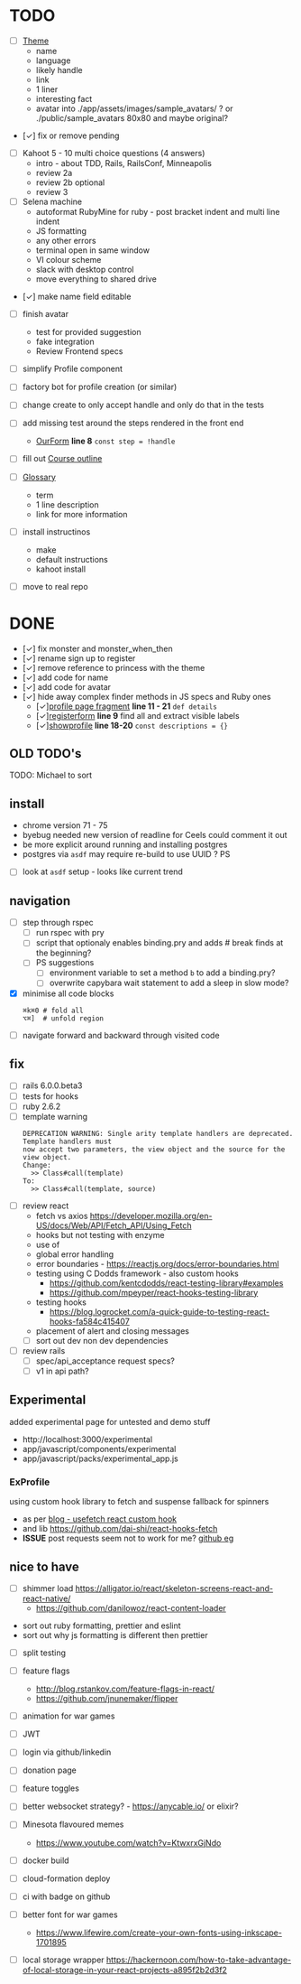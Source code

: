 # TODO

- [ ] [Theme](docs/theme.md)
  - name
  - language
  - likely handle
  - link
  - 1 liner
  - interesting fact
  - avatar into ./app/assets/images/sample_avatars/ ? or ./public/sample_avatars 80x80 and maybe original?
- [✓] fix or remove pending
- [ ] Kahoot 5 - 10 multi choice questions (4 answers)
  - intro - about TDD, Rails, RailsConf, Minneapolis
  - review 2a
  - review 2b optional
  - review 3
- [ ] Selena machine
  - autoformat RubyMine for ruby - post bracket indent and multi line indent
  - JS formatting
  - any other errors
  - terminal open in same window
  - VI colour scheme
  - slack with desktop control
  - move everything to shared drive
- [✓] make name field editable
- [ ] finish avatar
  - test for provided suggestion
  - fake integration
  - Review Frontend specs
- [ ] simplify Profile component
- [ ] factory bot for profile creation (or similar)
- [ ] change create to only accept handle and only do that in the tests
- [ ] add missing test around the steps rendered in the front end

  - [OurForm](app/javascript/components/OurForm/index.jsx) **line 8** `const step = !handle`

- [ ] fill out [Course outline](docs/course_outline.md)
- [ ] [Glossary](docs/glossary.md)
  - term
  - 1 line description
  - link for more information
- [ ] install instructinos
  - make
  - default instructions
  - kahoot install
- [ ] move to real repo

# DONE

- [✓] fix monster and monster_when_then
- [✓] rename sign up to register
- [✓] remove reference to princess with the theme
- [✓] add code for name
- [✓] add code for avatar
- [✓] hide away complex finder methods in JS specs and Ruby ones
  - [✓][profile page fragment](spec/support/features/page_fragments/profile.rb) **line 11 - 21** `def details`
  - [✓][registerform](app/javascript/components/OurForm/RegisterForm/index.test.jsx) **line 9** find all and extract visible labels
  - [✓][showprofile](app/javascript/components/Profile/ShowProfile/index.test.jsx) **line 18-20** `const descriptions = {}`

## OLD TODO's

TODO: Michael to sort

## install

- chrome version 71 - 75
- byebug needed new version of readline for Ceels could comment it out
- be more explicit around running and installing postgres
- postgres via `asdf` may require re-build to use UUID ? PS
- [ ] look at `asdf` setup - looks like current trend

## navigation

- [ ] step through rspec
  - [ ] run rspec with pry
  - [ ] script that optionaly enables binding.pry and adds # break finds at the beginning?
  - [ ] PS suggestions
    - [ ] environment variable to set a method `b` to add a binding.pry?
    - [ ] overwrite capybara wait statement to add a sleep in slow mode?
- [x] minimise all code blocks
  ```
  ⌘k⌘0 # fold all
  ⌥⌘]  # unfold region
  ```
- [ ] navigate forward and backward through visited code

## fix

- [ ] rails 6.0.0.beta3
- [ ] tests for hooks
- [ ] ruby 2.6.2
- [ ] template warning
  ```
  DEPRECATION WARNING: Single arity template handlers are deprecated.  Template handlers must
  now accept two parameters, the view object and the source for the view object.
  Change:
    >> Class#call(template)
  To:
    >> Class#call(template, source)
  ```
- [ ] review react
  - fetch vs axios https://developer.mozilla.org/en-US/docs/Web/API/Fetch_API/Using_Fetch
  - hooks but not testing with enzyme
  - use of
  - global error handling
  - error boundaries - https://reactjs.org/docs/error-boundaries.html
  - testing using C Dodds framework - also custom hooks
    - https://github.com/kentcdodds/react-testing-library#examples
    - https://github.com/mpeyper/react-hooks-testing-library
  - testing hooks
    - https://blog.logrocket.com/a-quick-guide-to-testing-react-hooks-fa584c415407
  - placement of alert and closing messages
  - [ ] sort out dev non dev dependencies
- [ ] review rails
  - [ ] spec/api_acceptance request specs?
  - [ ] v1 in api path?

## Experimental

added experimental page for untested and demo stuff

- http://localhost:3000/experimental
- app/javascript/components/experimental
- app/javascript/packs/experimental_app.js

### ExProfile

using custom hook library to fetch and suspense fallback for spinners

- as per [blog - usefetch react custom hook](https://itnext.io/usefetch-react-custom-hook-for-fetch-api-with-suspense-and-concurrent-mode-in-mind-1d3ba9250e0)
- and lib https://github.com/dai-shi/react-hooks-fetch
- **ISSUE** post requests seem not to work for me? [github eg](https://github.com/dai-shi/react-hooks-fetch/blob/master/examples/02_extended/src/index.js)

## nice to have

- [ ] shimmer load https://alligator.io/react/skeleton-screens-react-and-react-native/
  - https://github.com/danilowoz/react-content-loader
- sort out ruby formatting, prettier and eslint
- sort out why js formatting is different then prettier
- [ ] split testing
- [ ] feature flags
  - http://blog.rstankov.com/feature-flags-in-react/
  - https://github.com/jnunemaker/flipper
- [ ] animation for war games
- [ ] JWT
- [ ] login via github/linkedin
- [ ] donation page
- [ ] feature toggles
- [ ] better websocket strategy? - https://anycable.io/ or elixir?
- [ ] Minesota flavoured memes

  - https://www.youtube.com/watch?v=KtwxrxGjNdo

- [ ] docker build
- [ ] cloud-formation deploy
- [ ] ci with badge on github
- [ ] better font for war games
  - https://www.lifewire.com/create-your-own-fonts-using-inkscape-1701895
- [ ] local storage wrapper https://hackernoon.com/how-to-take-advantage-of-local-storage-in-your-react-projects-a895f2b2d3f2
